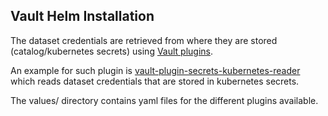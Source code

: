 
## Vault Helm Installation

The dataset credentials are retrieved from where they are stored (catalog/kubernetes secrets) using [Vault plugins](https://www.vaultproject.io/docs/internals/plugins).

An example for such plugin is [vault-plugin-secrets-kubernetes-reader](https://github.com/mesh-for-data/vault-plugin-secrets-kubernetes-reader) which reads dataset credentials that are stored in kubernetes secrets.

The values/ directory contains yaml files for the different plugins available.

